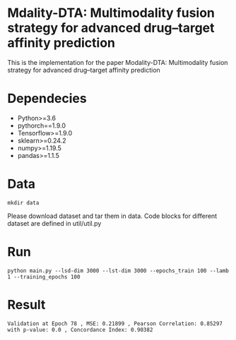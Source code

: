 # Mdality-DTA: Multimodality fusion strategy for advanced drug–target affinity prediction

This is the implementation for the paper Modality-DTA: Multimodality fusion strategy for advanced drug–target affinity prediction




# Dependecies

* Python>=3.6
* pythorch==1.9.0
* Tensorflow>=1.9.0
* sklearn>=0.24.2
* numpy>=1.19.5
* pandas>=1.1.5

# Data 
```
mkdir data
```

Please download dataset and tar them in data.  Code blocks for different dataset are defined in util/util.py 


# Run

```
python main.py --lsd-dim 3000 --lst-dim 3000 --epochs_train 100 --lamb 1 --training_epochs 100
```
# Result
```
Validation at Epoch 78 , MSE: 0.21899 , Pearson Correlation: 0.85297 with p-value: 0.0 , Concordance Index: 0.90382
```



